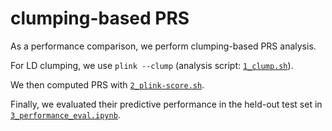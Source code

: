 # clumping-based PRS

As a performance comparison, we perform clumping-based PRS analysis.

For LD clumping, we use `plink --clump` (analysis script: [`1_clump.sh`](1_clump)).

We then computed PRS with [`2_plink-score.sh`](2_plink-score.sh).

Finally, we evaluated their predictive performance in the held-out test set in [`3_performance_eval.ipynb`](3_performance_eval.ipynb).
